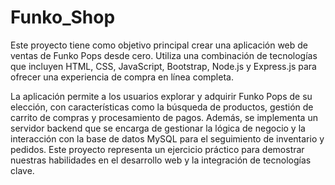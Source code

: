 # Funko_Shop
Este proyecto tiene como objetivo principal crear una aplicación web de ventas de Funko Pops desde cero. Utiliza una combinación de tecnologías que incluyen HTML, CSS, JavaScript, Bootstrap, Node.js y Express.js para ofrecer una experiencia de compra en línea completa. 


La aplicación permite a los usuarios explorar y adquirir Funko Pops de su elección, con características como la búsqueda de productos, gestión de carrito de compras y procesamiento de pagos. Además, se implementa un servidor backend que se encarga de gestionar la lógica de negocio y la interacción con la base de datos MySQL para el seguimiento de inventario y pedidos. Este proyecto representa un ejercicio práctico para demostrar nuestras habilidades en el desarrollo web y la integración de tecnologías clave.